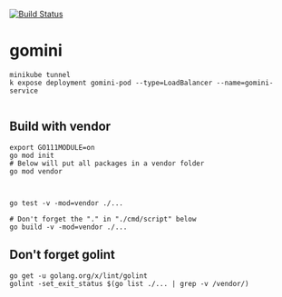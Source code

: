 [![Build Status](https://dev.azure.com/mchirico/gomini/_apis/build/status/mchirico.gomini?branchName=master)](https://dev.azure.com/mchirico/gomini/_build/latest?definitionId=37&branchName=master)



# gomini


```
minikube tunnel
k expose deployment gomini-pod --type=LoadBalancer --name=gomini-service


```



## Build with vendor
```
export GO111MODULE=on
go mod init
# Below will put all packages in a vendor folder
go mod vendor



go test -v -mod=vendor ./...

# Don't forget the "." in "./cmd/script" below
go build -v -mod=vendor ./...
```


## Don't forget golint

```
go get -u golang.org/x/lint/golint
golint -set_exit_status $(go list ./... | grep -v /vendor/)

```


